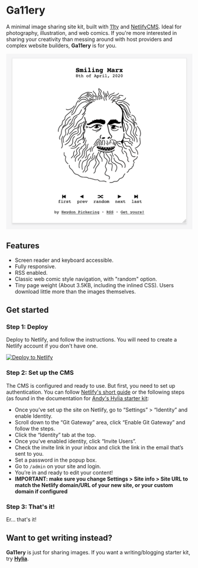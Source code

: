 # Ga11ery

A minimal image sharing site kit, built with [11ty](https://www.11ty.dev/) and [NetlifyCMS](https://www.netlifycms.org/). Ideal for photography, illustration, and web comics. If you're more interested in sharing your creativity than messing around with host providers and complex website builders, **Ga11ery** is for you.

![A photo displayed with Ga11ery. Above it is the photo's title, and below it is the next, previous, and random navigation](illustration.png)

## Features

- Screen reader and keyboard accessible.
- Fully responsive.
- RSS enabled.
- Classic web comic style navigation, with "random" option.
- Tiny page weight (About 3.5KB, including the inlined CSS). Users download little more than the images themselves.

## Get started

### Step 1: Deploy

Deploy to Netlify, and follow the instructions. You will need to create a Netlify account if you don't have one.

<a href="https://app.netlify.com/start/deploy?repository=https://github.com/Heydon/ga11ery&amp;stack=cms" rel="nofollow"><img src="https://camo.githubusercontent.com/be2eb66bb727e25655f1dcff88c2fdca82a77513/68747470733a2f2f7777772e6e65746c6966792e636f6d2f696d672f6465706c6f792f627574746f6e2e737667" alt="Deploy to Netlify" data-canonical-src="https://www.netlify.com/img/deploy/button.svg" style="max-width:100%;"></a>

### Step 2: Set up the CMS

The CMS is configured and ready to use. But first, you need to set up authentication. You can follow [Netlify's short guide](https://docs.netlify.com/visitor-access/identity/#enable-identity-in-the-ui) or the following steps (as found in the documentation for [Andy's Hylia starter kit](https://github.com/hankchizljaw/hylia):

- Once you’ve set up the site on Netlify, go to “Settings” > “Identity” and enable Identity.
- Scroll down to the “Git Gateway” area, click “Enable Git Gateway” and follow the steps.
- Click the “Identity” tab at the top.
- Once you’ve enabled identity, click “Invite Users”.
- Check the invite link in your inbox and click the link in the email that’s sent to you.
- Set a password in the popup box.
- Go to `/admin` on your site and login.
- You’re in and ready to edit your content!
- **IMPORTANT: make sure you change Settings > Site info > Site URL to match the Netlify domain/URL of your new site, or your custom domain if configured**

### Step 3: That's it!

Er... that's it!

## Want to get writing instead?

**Ga11ery** is just for sharing images. If you want a writing/blogging starter kit, try [**Hylia**](https://github.com/hankchizljaw/hylia).



